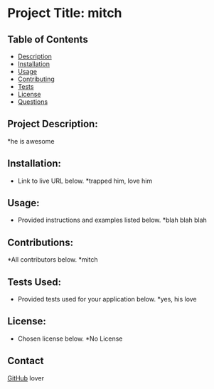 
# Project Title: mitch

## Table of Contents
- [Description](#description)
- [Installation](#installation)
- [Usage](#usage)
- [Contributing](#contributing)
- [Tests](#tests)
- [License](#license)
- [Questions](#questions)

## Project Description:
*he is awesome

## Installation:
* Link to live URL below.
  *trapped him, love him

## Usage:
* Provided instructions and examples listed below.
  *blah blah blah

## Contributions:
*All contributors below.
  *mitch

## Tests Used:
* Provided tests used for your application below.
  *yes, his love

## License:
* Chosen license below.
  *No License


## Contact
[GitHub](http://github.com/lover)
lover

